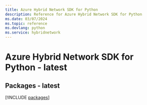 ```yaml
---
title: Azure Hybrid Network SDK for Python
description: Reference for Azure Hybrid Network SDK for Python
ms.date: 03/07/2024
ms.topic: reference
ms.devlang: python
ms.service: hybridnetwork
---
```

# Azure Hybrid Network SDK for Python - latest
## Packages - latest
[!INCLUDE [packages](hybrid-network-index.md)]